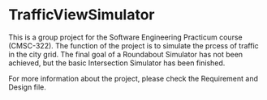 # TrafficViewSimulator

This is a group project for the Software Engineering Practicum course (CMSC-322). The function of the project is to simulate the prcess of traffic in the city grid. The final goal of a Roundabout Simulator has not been achieved, but the basic Intersection Simulator has been finished.

For more information about the project, please check the Requirement and Design file.
